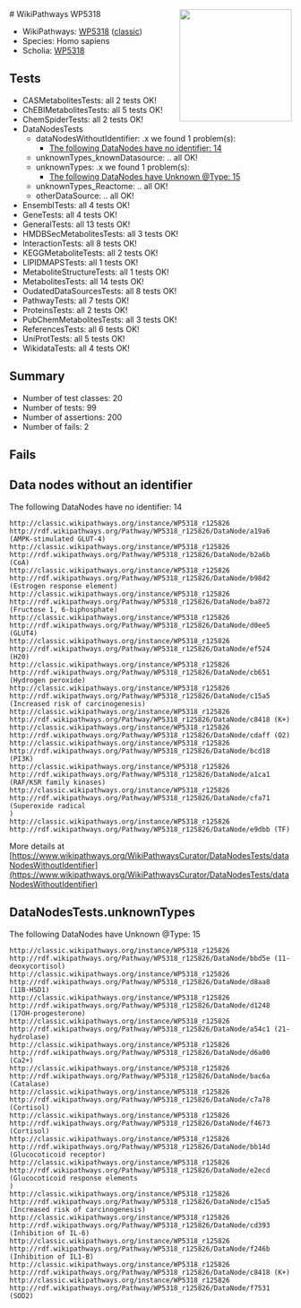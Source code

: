 <img style="float: right; width: 200px" src="https://upload.wikimedia.org/wikipedia/commons/thumb/8/83/Wplogo_with_text_500.png/640px-Wplogo_with_text_500.png" />
# WikiPathways WP5318

* WikiPathways: [WP5318](https://wikipathways.org/pathways/WP5318) ([classic](https://classic.wikipathways.org/instance/WP5318))
* Species: Homo sapiens
* Scholia: [WP5318](https://scholia.toolforge.org/wikipathways/WP5318)
## Tests
* CASMetabolitesTests: all 2 tests OK!
* ChEBIMetabolitesTests: all 5 tests OK!
* ChemSpiderTests: all 2 tests OK!
* DataNodesTests
    * dataNodesWithoutIdentifier: .x we found 1 problem(s):
        * [The following DataNodes have no identifier: 14](#8792c494)
    * unknownTypes_knownDatasource: .. all OK!
    * unknownTypes: .x we found 1 problem(s):
        * [The following DataNodes have Unknown @Type: 15](#ef950836)
    * unknownTypes_Reactome: .. all OK!
    * otherDataSource: .. all OK!
* EnsemblTests: all 4 tests OK!
* GeneTests: all 4 tests OK!
* GeneralTests: all 13 tests OK!
* HMDBSecMetabolitesTests: all 3 tests OK!
* InteractionTests: all 8 tests OK!
* KEGGMetaboliteTests: all 2 tests OK!
* LIPIDMAPSTests: all 1 tests OK!
* MetaboliteStructureTests: all 1 tests OK!
* MetabolitesTests: all 14 tests OK!
* OudatedDataSourcesTests: all 8 tests OK!
* PathwayTests: all 7 tests OK!
* ProteinsTests: all 2 tests OK!
* PubChemMetabolitesTests: all 3 tests OK!
* ReferencesTests: all 6 tests OK!
* UniProtTests: all 5 tests OK!
* WikidataTests: all 4 tests OK!


## Summary

* Number of test classes: 20
* Number of tests: 99
* Number of assertions: 200
* Number of fails: 2

## Fails

<a name="8792c494" />

## Data nodes without an identifier

The following DataNodes have no identifier: 14
```
http://classic.wikipathways.org/instance/WP5318_r125826 http://rdf.wikipathways.org/Pathway/WP5318_r125826/DataNode/a19a6 (AMPK-stimulated GLUT-4)
http://classic.wikipathways.org/instance/WP5318_r125826 http://rdf.wikipathways.org/Pathway/WP5318_r125826/DataNode/b2a6b (CoA)
http://classic.wikipathways.org/instance/WP5318_r125826 http://rdf.wikipathways.org/Pathway/WP5318_r125826/DataNode/b98d2 (Estrogen response element)
http://classic.wikipathways.org/instance/WP5318_r125826 http://rdf.wikipathways.org/Pathway/WP5318_r125826/DataNode/ba872 (Fructose 1, 6-biphosphate)
http://classic.wikipathways.org/instance/WP5318_r125826 http://rdf.wikipathways.org/Pathway/WP5318_r125826/DataNode/d0ee5 (GLUT4)
http://classic.wikipathways.org/instance/WP5318_r125826 http://rdf.wikipathways.org/Pathway/WP5318_r125826/DataNode/ef524 (H20)
http://classic.wikipathways.org/instance/WP5318_r125826 http://rdf.wikipathways.org/Pathway/WP5318_r125826/DataNode/cb651 (Hydrogen peroxide)
http://classic.wikipathways.org/instance/WP5318_r125826 http://rdf.wikipathways.org/Pathway/WP5318_r125826/DataNode/c15a5 (Increased risk of carcinogenesis)
http://classic.wikipathways.org/instance/WP5318_r125826 http://rdf.wikipathways.org/Pathway/WP5318_r125826/DataNode/c8418 (K+)
http://classic.wikipathways.org/instance/WP5318_r125826 http://rdf.wikipathways.org/Pathway/WP5318_r125826/DataNode/cdaff (O2)
http://classic.wikipathways.org/instance/WP5318_r125826 http://rdf.wikipathways.org/Pathway/WP5318_r125826/DataNode/bcd18 (PI3K)
http://classic.wikipathways.org/instance/WP5318_r125826 http://rdf.wikipathways.org/Pathway/WP5318_r125826/DataNode/a1ca1 (RAF/KSR family kinases)
http://classic.wikipathways.org/instance/WP5318_r125826 http://rdf.wikipathways.org/Pathway/WP5318_r125826/DataNode/cfa71 (Superoxide radical
)
http://classic.wikipathways.org/instance/WP5318_r125826 http://rdf.wikipathways.org/Pathway/WP5318_r125826/DataNode/e9dbb (TF)
```

More details at [https://www.wikipathways.org/WikiPathwaysCurator/DataNodesTests/dataNodesWithoutIdentifier](https://www.wikipathways.org/WikiPathwaysCurator/DataNodesTests/dataNodesWithoutIdentifier)

<a name="ef950836" />

## DataNodesTests.unknownTypes

The following DataNodes have Unknown @Type: 15
```
http://classic.wikipathways.org/instance/WP5318_r125826 http://rdf.wikipathways.org/Pathway/WP5318_r125826/DataNode/bbd5e (11-deoxycortisol)
http://classic.wikipathways.org/instance/WP5318_r125826 http://rdf.wikipathways.org/Pathway/WP5318_r125826/DataNode/d8aa8 (11B-HSD1)
http://classic.wikipathways.org/instance/WP5318_r125826 http://rdf.wikipathways.org/Pathway/WP5318_r125826/DataNode/d1248 (17OH-progesterone)
http://classic.wikipathways.org/instance/WP5318_r125826 http://rdf.wikipathways.org/Pathway/WP5318_r125826/DataNode/a54c1 (21-hydrolase)
http://classic.wikipathways.org/instance/WP5318_r125826 http://rdf.wikipathways.org/Pathway/WP5318_r125826/DataNode/d6a00 (Ca2+)
http://classic.wikipathways.org/instance/WP5318_r125826 http://rdf.wikipathways.org/Pathway/WP5318_r125826/DataNode/bac6a (Catalase)
http://classic.wikipathways.org/instance/WP5318_r125826 http://rdf.wikipathways.org/Pathway/WP5318_r125826/DataNode/c7a78 (Cortisol)
http://classic.wikipathways.org/instance/WP5318_r125826 http://rdf.wikipathways.org/Pathway/WP5318_r125826/DataNode/f4673 (Cortisol)
http://classic.wikipathways.org/instance/WP5318_r125826 http://rdf.wikipathways.org/Pathway/WP5318_r125826/DataNode/bb14d (Glucocoticoid receptor)
http://classic.wikipathways.org/instance/WP5318_r125826 http://rdf.wikipathways.org/Pathway/WP5318_r125826/DataNode/e2ecd (Glucocoticoid response elements
)
http://classic.wikipathways.org/instance/WP5318_r125826 http://rdf.wikipathways.org/Pathway/WP5318_r125826/DataNode/c15a5 (Increased risk of carcinogenesis)
http://classic.wikipathways.org/instance/WP5318_r125826 http://rdf.wikipathways.org/Pathway/WP5318_r125826/DataNode/cd393 (Inhibition of IL-6)
http://classic.wikipathways.org/instance/WP5318_r125826 http://rdf.wikipathways.org/Pathway/WP5318_r125826/DataNode/f246b (Inhibition of IL1-B)
http://classic.wikipathways.org/instance/WP5318_r125826 http://rdf.wikipathways.org/Pathway/WP5318_r125826/DataNode/c8418 (K+)
http://classic.wikipathways.org/instance/WP5318_r125826 http://rdf.wikipathways.org/Pathway/WP5318_r125826/DataNode/f7531 (SOD2)
```


